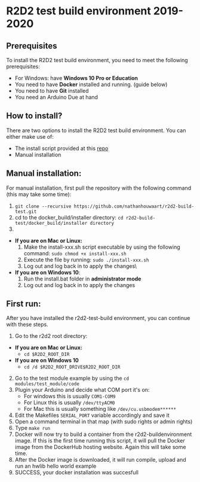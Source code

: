 # R2D2 test build environment 2019-2020

## Prerequisites
To install the R2D2 test build environment, you need to meet the following prerequisites:
- For Windows: have **Windows 10 Pro or Education** 
- You need to have **Docker** installed and running. (guide below)
- You need to have **Git** installed
- You need an Arduino Due at hand


## How to install?
There are two options to install the R2D2 test build environment.
You can either make use of:
*   The install script provided at this [repo](link)
*   Manual installation


## Manual installation:
For manual installation, first pull the repository with the following command (this may take some time):
1. `git clone --recursive https://github.com/nathanhouwaart/r2d2-build-test.git`
2. cd to the docker_build/installer directory: `cd r2d2-build-test/docker_build/installer directory`
3. 
- **If you are on Mac or Linux:**
    1. Make the install-xxx.sh script executable by using the following command: `sudo chmod +x install-xxx.sh`
    2. Execute the file by running:  `sudo ./install-xxx.sh`
    3. Log out and log back in to apply the changes\
- **If you are on Windows 10**:
    1. Run the install.bat folder in **administrator mode**
    2. Log out and log back in to apply the changes

## First run: 
After you have installed the r2d2-test-build environment, you can continue with these steps.

1. Go to the r2d2 root directory:  
- **If you are on Mac or Linux:**
   - `cd $R2D2_ROOT_DIR`    
- **If you are on Windows 10**
   - `cd /d $R2D2_ROOT_DRIVE$R2D2_ROOT_DIR`
2. Go to the test module example by using the `cd modules/test_module/code`
3. Plugin your Arduino and decide what COM port it's on:
   - For windows this is usually `COM1-COM9`
   - For Linux this is usually `/dev/ttyACM0`
   - For Mac this is usually something like `/dev/cu.usbmodem******`
4. Edit the Makefiles `SERIAL_PORT` variable accordingly and save it
5. Open a command terminal in that map (with sudo rights or admin rights)
6. Type `make run`
7. Docker will now try to build a container from the r2d2-buildenvironment image. If this is the first time running this script, it will pull the Docker image from the DockerHub hosting website. Again this will take some time.
8. After the Docker image is downloaded, it will run compile, upload and run an hwlib hello world example
9. SUCCESS, your docker installation was succesfull







